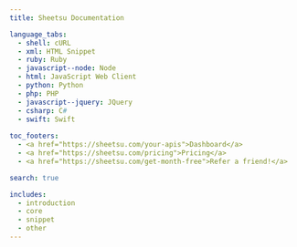 ```yaml
---
title: Sheetsu Documentation

language_tabs:
  - shell: cURL
  - xml: HTML Snippet
  - ruby: Ruby
  - javascript--node: Node
  - html: JavaScript Web Client
  - python: Python
  - php: PHP
  - javascript--jquery: JQuery
  - csharp: C#
  - swift: Swift
  
toc_footers:
  - <a href="https://sheetsu.com/your-apis">Dashboard</a>
  - <a href="https://sheetsu.com/pricing">Pricing</a>
  - <a href="https://sheetsu.com/get-month-free">Refer a friend!</a>

search: true

includes:
  - introduction
  - core
  - snippet
  - other
---
```


